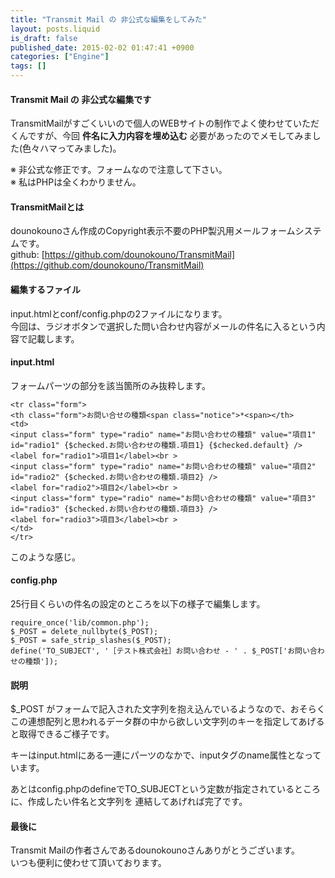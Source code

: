 ```yaml
---
title: "Transmit Mail の 非公式な編集をしてみた"
layout: posts.liquid
is_draft: false
published_date: 2015-02-02 01:47:41 +0900
categories: ["Engine"]
tags: []
---
```


#### Transmit Mail の&nbsp;非公式な編集です
TransmitMailがすごくいいので個人のWEBサイトの制作でよく使わせていただくんですが、今回 **件名に入力内容を埋め込む** 必要があったのでメモしてみました(色々ハマってみました)。

※ 非公式な修正です。フォームなので注意して下さい。  
※ 私はPHPは全くわかりません。

#### TransmitMailとは
dounokounoさん作成のCopyright表示不要のPHP製汎用メールフォームシステムです。  
github: [https://github.com/dounokouno/TransmitMail](https://github.com/dounokouno/TransmitMail)

#### 編集するファイル
input.htmlとconf/config.phpの2ファイルになります。  
今回は、ラジオボタンで選択した問い合わせ内容がメールの件名に入るという内容で記載します。

#### input.html
フォームパーツの部分を該当箇所のみ抜粋します。

    <tr class="form">
    <th class="form">お問い合せの種類<span class="notice">*<span></th>
    <td>
    <input class="form" type="radio" name="お問い合わせの種類" value="項目1" id="radio1" {$checked.お問い合わせの種類.項目1} {$checked.default} />
    <label for="radio1">項目1</label><br >
    <input class="form" type="radio" name="お問い合わせの種類" value="項目2" id="radio2" {$checked.お問い合わせの種類.項目2} />
    <label for="radio2">項目2</label><br >
    <input class="form" type="radio" name="お問い合わせの種類" value="項目3" id="radio3" {$checked.お問い合わせの種類.項目3} />
    <label for="radio3">項目3</label><br >
    </td>
    </tr>

このような感じ。

#### config.php
25行目くらいの件名の設定のところを以下の様子で編集します。

    require_once('lib/common.php');
    $_POST = delete_nullbyte($_POST);
    $_POST = safe_strip_slashes($_POST);
    define('TO_SUBJECT', '［テスト株式会社］お問い合わせ - ' . $_POST['お問い合わせの種類']);

#### 説明
$\_POST がフォームで記入された文字列を抱え込んでいるようなので、おそらくこの連想配列と思われるデータ群の中から欲しい文字列のキーを指定してあげると取得できるご様子です。

キーはinput.htmlにある一連にパーツのなかで、inputタグのname属性となっています。

あとはconfig.phpのdefineでTO\_SUBJECTという定数が指定されているところに、作成したい件名と文字列を 連結してあげれば完了です。

#### 最後に
Transmit Mailの作者さんであるdounokounoさんありがとうございます。  
いつも便利に使わせて頂いております。


